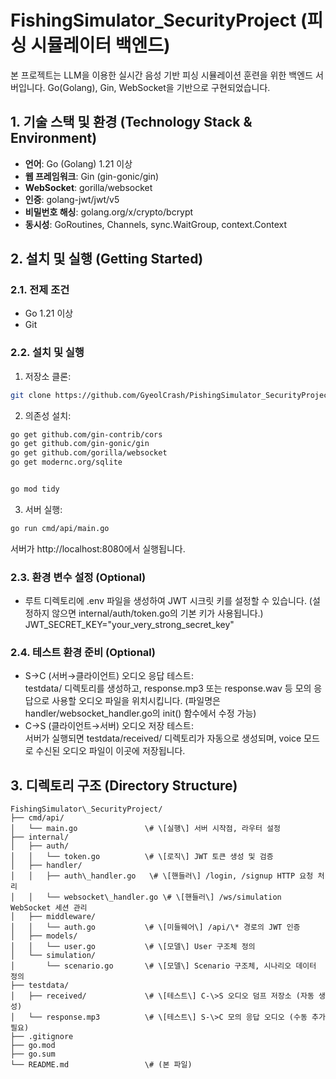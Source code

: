# **FishingSimulator\_SecurityProject (피싱 시뮬레이터 백엔드)**

본 프로젝트는 LLM을 이용한 실시간 음성 기반 피싱 시뮬레이션 훈련을 위한 백엔드 서버입니다. Go(Golang), Gin, WebSocket을 기반으로 구현되었습니다.

## **1\. 기술 스택 및 환경 (Technology Stack & Environment)**

* **언어**: Go (Golang) 1.21 이상  
* **웹 프레임워크**: Gin (gin-gonic/gin)  
* **WebSocket**: gorilla/websocket  
* **인증**: golang-jwt/jwt/v5  
* **비밀번호 해싱**: golang.org/x/crypto/bcrypt  
* **동시성**: GoRoutines, Channels, sync.WaitGroup, context.Context

## **2\. 설치 및 실행 (Getting Started)**

### **2.1. 전제 조건**

* Go 1.21 이상  
* Git

### **2.2. 설치 및 실행**

1. 저장소 클론:  
```bash
git clone https://github.com/GyeolCrash/PishingSimulator_SecurityProject.git
```

2. 의존성 설치:
```bash
go get github.com/gin-contrib/cors
go get github.com/gin-gonic/gin
go get github.com/gorilla/websocket
go get modernc.org/sqlite


go mod tidy
```

3. 서버 실행:
```bash  
go run cmd/api/main.go
```

   서버가 http://localhost:8080에서 실행됩니다.

### **2.3. 환경 변수 설정 (Optional)**

* 루트 디렉토리에 .env 파일을 생성하여 JWT 시크릿 키를 설정할 수 있습니다. (설정하지 않으면 internal/auth/token.go의 기본 키가 사용됩니다.)  
  JWT\_SECRET\_KEY="your\_very\_strong\_secret\_key"

### **2.4. 테스트 환경 준비 (Optional)**

* S→C (서버→클라이언트) 오디오 응답 테스트:  
  testdata/ 디렉토리를 생성하고, response.mp3 또는 response.wav 등 모의 응답으로 사용할 오디오 파일을 위치시킵니다. (파일명은 handler/websocket\_handler.go의 init() 함수에서 수정 가능)  
* C→S (클라이언트→서버) 오디오 저장 테스트:  
  서버가 실행되면 testdata/received/ 디렉토리가 자동으로 생성되며, voice 모드로 수신된 오디오 파일이 이곳에 저장됩니다.

## **3\. 디렉토리 구조 (Directory Structure)**
```
FishingSimulator\_SecurityProject/  
├── cmd/api/  
│   └── main.go               \# \[실행\] 서버 시작점, 라우터 설정  
├── internal/  
│   ├── auth/  
│   │   └── token.go          \# \[로직\] JWT 토큰 생성 및 검증  
│   ├── handler/  
│   │   ├── auth\_handler.go   \# \[핸들러\] /login, /signup HTTP 요청 처리  
│   │   └── websocket\_handler.go \# \[핸들러\] /ws/simulation WebSocket 세션 관리  
│   ├── middleware/  
│   │   └── auth.go           \# \[미들웨어\] /api/\* 경로의 JWT 인증  
│   ├── models/  
│   │   └── user.go           \# \[모델\] User 구조체 정의  
│   └── simulation/  
│       └── scenario.go       \# \[모델\] Scenario 구조체, 시나리오 데이터 정의  
├── testdata/  
│   ├── received/             \# \[테스트\] C-\>S 오디오 덤프 저장소 (자동 생성)  
│   └── response.mp3          \# \[테스트\] S-\>C 모의 응답 오디오 (수동 추가 필요)  
├── .gitignore  
├── go.mod  
├── go.sum  
└── README.md                 \# (본 파일)  
```